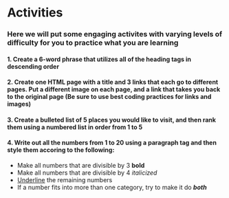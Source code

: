 <h1>Activities</h1>
<h3>Here we will put some engaging activites with varying levels of difficulty for you to practice what you are learning</h3>
  <h4>1. Create a 6-word phrase that utilizes all of the heading tags in descending order</h4>
  <h4>2. Create one HTML page with a title and 3 links that each go to different pages. Put a different image on each page, and a link that takes you back to the original page (Be sure to use best coding practices for links and images)</h4>
  <h4>3. Create a bulleted list of 5 places you would like to visit, and then rank them using a numbered list in order from 1 to 5</h4>
  <h4>4. Write out all the numbers from 1 to 20 using a paragraph tag and then style them accoring to the following:</h4>
  <ul>
    <li>Make all numbers that are divisible by 3 <strong>bold</strong></li>
    <li>Make all numbers that are divisible by 4 <em>italicized</em></li>
    <li><ins>Underline</ins> the remaining numbers</li>
    <li>If a number fits into more than one category, try to make it do <em><strong>both</strong></em></li>
  </ul>
